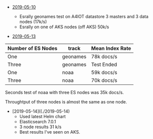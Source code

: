 - [2019-05-10](./2019-05-10) 
  - Esrally geonames test on A4IOT datastore 3 masters and 3 data nodes (17k/s)
  - Esrally on one of AKS nodes (off AKS)  50k/s

- [2019-05-13](./2019-05-13)
 
 |Number of ES Nodes|track   |Mean Index Rate|
 |------------------|--------|---------------|
 |One               |geonames|78k docs/s     |
 |Three             |geonames|Test Ended     |
 |One               |noaa    |59k docs/s     |
 |Three             |noaa    |70k docs/s     |
 
 Seconds test of noaa with three ES nodes was 35k docs/s.
 
 Throughtput of three nodes is almost the same as one node. 
 
- [2019-05-14]((./2019-05-14)
  - Used latest Helm chart
  - Elasticsearch 7.0.1
  - 3 node results 31 k/s
  - Best results I've seen on AKS.
